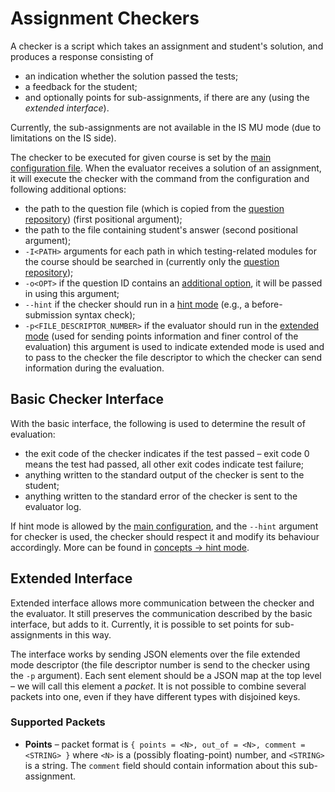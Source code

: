 # Assignment Checkers

A checker is a script which takes an assignment and student's solution, and produces a response consisting of

* an indication whether the solution passed the tests;
* a feedback for the student;
* and optionally points for sub-assignments, if there are any (using the *extended interface*).

Currently, the sub-assignments are not available in the IS MU mode (due to limitations on the IS side).

The checker to be executed for given course is set by the [main configuration file][mainconf].
When the evaluator receives a solution of an assignment, it will execute the checker with the command from the configuration and following additional options:

- the path to the question file (which is copied from the [question repository][qdir]) (first positional argument);
- the path to the file containing student's answer (second positional argument);
- `-I<PATH>` arguments for each path in which testing-related modules for the course should be searched in (currently only the [question repository][qdir]);
- `-o<OPT>` if the question ID contains an [additional option][qopt], it will be passed in using this argument;
- `--hint` if the checker should run in a [hint mode](#hint-mode) (e.g., a before-submission syntax check);
- `-p<FILE_DESCRIPTOR_NUMBER>` if the evaluator should run in the [extended mode](#extended-interface) (used for sending points information and finer control of the evaluation) this argument is used to indicate extended mode is used and to pass to the checker the file descriptor to which the checker can send information during the evaluation.

## Basic Checker Interface

With the basic interface, the following is used to determine the result of evaluation:

- the exit code of the checker indicates if the test passed – exit code 0 means the test had passed, all other exit codes indicate test failure;
- anything written to the standard output of the checker is sent to the student;
- anything written to the standard error of the checker is sent to the evaluator log.

If hint mode is allowed by the [main configuration][mainconf], and the `--hint` argument for checker is used, the checker should respect it and modify its behaviour accordingly.
More can be found in [concepts → hint mode][concepts-hint].

## Extended Interface

Extended interface allows more communication between the checker and the evaluator.
It still preserves the communication described by the basic interface, but adds to it.
Currently, it is possible to set points for sub-assignments in this way.

The interface works by sending JSON elements over the file extended mode descriptor (the file descriptor number is send to the checker using the `-p` argument).
Each sent element should be a JSON map at the top level – we will call this element a *packet*.
It is not possible to combine several packets into one, even if they have different types with disjoined keys.

### Supported Packets

* **Points** – packet format is `{ points = <N>, out_of = <N>, comment = <STRING> }` where `<N>` is a (possibly floating-point) number, and `<STRING>` is a string.
    The `comment` field should contain information about this sub-assignment.

[mainconf]: main_configuration.md
[qdir]: question_repository.md
[concepts-hint]: concepts.md#hint-mode
[qopt]: quections.md#options
